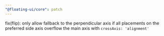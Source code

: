 ```yaml
---
"@floating-ui/core": patch
---
```


fix(flip): only allow fallback to the perpendicular axis if all placements on the preferred side axis overflow the main axis with `crossAxis: 'alignment'`
